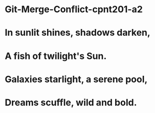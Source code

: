 # Git-Merge-Conflict-cpnt201-a2

# In sunlit shines, shadows darken,

# A fish of twilight's Sun.

# Galaxies starlight, a serene pool,

# Dreams scuffle, wild and bold.
